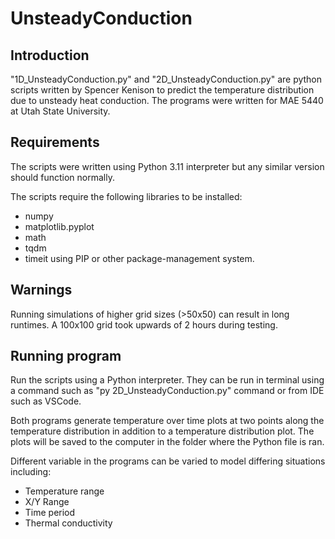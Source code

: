 # UnsteadyConduction

## Introduction

"1D_UnsteadyConduction.py" and "2D_UnsteadyConduction.py" are python scripts written by Spencer Kenison to predict the temperature distribution due to unsteady heat conduction. The programs were written for MAE 5440 at Utah State University.

## Requirements

The scripts were written using Python 3.11 interpreter but any similar 
version should function normally.

The scripts require the following libraries to be installed:
- numpy
- matplotlib.pyplot
- math
- tqdm
- timeit
using PIP or other package-management system.

## Warnings

Running simulations of higher grid sizes (>50x50) can result in long runtimes. A 100x100 grid took upwards of 2 hours during testing.

## Running program

Run the scripts using a Python interpreter. They can be run
in terminal using a command such as "py 2D_UnsteadyConduction.py" command or from IDE such as VSCode.

Both programs generate temperature over time plots at two points along the temperature distribution in addition to a temperature distribution plot. The plots will be saved to the computer in the folder where the Python file is ran.

Different variable in the programs can be varied to model differing situations including:
- Temperature range
- X/Y Range
- Time period
- Thermal conductivity




